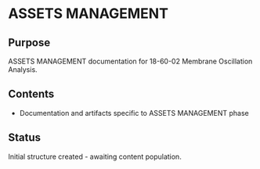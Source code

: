 # ASSETS MANAGEMENT

## Purpose
ASSETS MANAGEMENT documentation for 18-60-02 Membrane Oscillation Analysis.

## Contents
- Documentation and artifacts specific to ASSETS MANAGEMENT phase

## Status
Initial structure created - awaiting content population.
